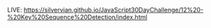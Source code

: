 LIVE: https://silvervian.github.io/JavaScript30DayChallenge/12%20-%20Key%20Sequence%20Detection/index.html
